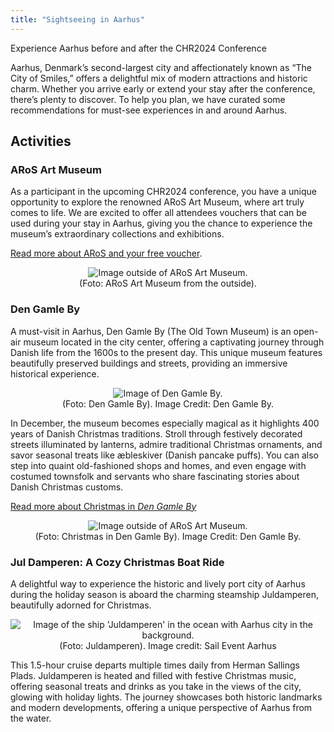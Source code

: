 ```yaml
---
title: "Sightseeing in Aarhus"
---
```

<style>
    img {
        max-height: 400px;
        max-width: 100%;
    }

    figure {
            text-align: center;
            margin: 0; 
        }
    figcaption {
        text-align: center;
    }

</style>

Experience Aarhus before and after the CHR2024 Conference

Aarhus, Denmark’s second-largest city and affectionately known as “The City of Smiles,” offers a delightful mix of modern attractions and historic charm. Whether you arrive early or extend your stay after the conference, there’s plenty to discover. To help you plan, we have curated some recommendations for must-see experiences in and around Aarhus.

## Activities
<h3 style="font-weight:bold;"> ARoS Art Museum</h3>

As a participant in the upcoming CHR2024 conference, you have a unique opportunity to explore the renowned ARoS Art Museum, where art truly comes to life. We are excited to offer all attendees vouchers that can be used during your stay in Aarhus, giving you the chance to experience the museum’s extraordinary collections and exhibitions. 

[Read more about ARoS and your free voucher](/announcements/aros).

<figure>
    <img src="/images/announce/aros-outside.jpg" alt="Image outside of ARoS Art Museum.">
    <figcaption>(Foto: ARoS Art Museum from the outside).</figcaption>
</figure>

<h3 style="font-weight:bold;">Den Gamle By</h3>

A must-visit in Aarhus, Den Gamle By (The Old Town Museum) is an open-air museum located in the city center, offering a captivating journey through Danish life from the 1600s to the present day. This unique museum features beautifully preserved buildings and streets, providing an immersive historical experience.

<figure>
    <img src="/images/announce/gamleby-outside.jpg" alt="Image of Den Gamle By.">
    <figcaption>(Foto: Den Gamle By). Image Credit: Den Gamle By.</figcaption>
</figure>

In December, the museum becomes especially magical as it highlights 400 years of Danish Christmas traditions. Stroll through festively decorated streets illuminated by lanterns, admire traditional Christmas ornaments, and savor seasonal treats like æbleskiver (Danish pancake puffs). You can also step into quaint old-fashioned shops and homes, and even engage with costumed townsfolk and servants who share fascinating stories about Danish Christmas customs.

[Read more about Christmas in *Den Gamle By*](https://www.dengamleby.dk/en/plan-your-visit/annual-themes-and-programme/christmas-in-den-gamle-by/)

<figure>
    <img src="/images/announce/gamleby-christmas.jpg" alt="Image outside of ARoS Art Museum.">
    <figcaption>(Foto: Christmas in Den Gamle By). Image Credit: Den Gamle By.</figcaption>
</figure>

<h3 style="font-weight:bold;">Jul Damperen: A Cozy Christmas Boat Ride</h3>

A delightful way to experience the historic and lively port city of Aarhus during the holiday season is aboard the charming steamship Juldamperen, beautifully adorned for Christmas.

<figure>
    <img src="/images/venue/juldamperen.jpg" alt="Image of the ship 'Juldamperen' in the ocean with Aarhus city in the background.">
    <figcaption>(Foto: Juldamperen). Image credit: Sail Event Aarhus</figcaption>
</figure>

This 1.5-hour cruise departs multiple times daily from Herman Sallings Plads. Juldamperen is heated and filled with festive Christmas music, offering seasonal treats and drinks as you take in the views of the city, glowing with holiday lights. The journey showcases both historic landmarks and modern developments, offering a unique perspective of Aarhus from the water.